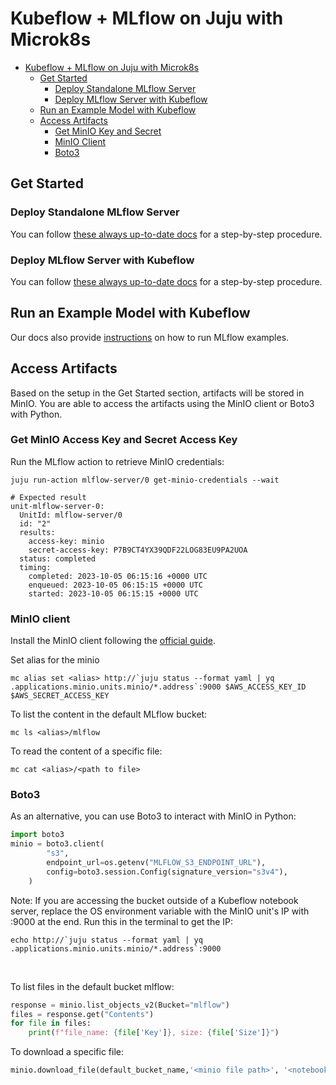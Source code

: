 # Kubeflow + MLflow on Juju with Microk8s

- [Kubeflow + MLflow on Juju with Microk8s](#kubeflow--mlflow-on-juju-with-microk8s)
  - [Get Started](#get-started)
    - [Deploy Standalone MLflow Server](#deploy-standalone-mlflow-server)
    - [Deploy MLflow Server with Kubeflow](#deploy-mlflow-server-with-kubeflow)
  - [Run an Example Model with Kubeflow](#run-an-example-model-with-kubeflow)
  - [Access Artifacts](#access-artifacts)
    - [Get MinIO Key and Secret](#get-minio-key-and-secret)
    - [MinIO Client](#minio-client)
    - [Boto3](#boto3)

## Get Started

### Deploy Standalone MLflow Server
You can follow [these always up-to-date docs](https://documentation.ubuntu.com/charmed-mlflow/en/latest/tutorial/mlflow/) for a step-by-step procedure.

### Deploy MLflow Server with Kubeflow
You can follow [these always up-to-date docs](https://documentation.ubuntu.com/charmed-mlflow/en/latest/tutorial/mlflow-kubeflow/) for a step-by-step procedure.

## Run an Example Model with Kubeflow
Our docs also provide [instructions](https://documentation.ubuntu.com/charmed-mlflow/en/latest/tutorial/mlflow-kubeflow/#run-mlflow-examples) on how to run MLflow examples.

## Access Artifacts
Based on the setup in the Get Started section, artifacts will be stored in MinIO. You are able to access the artifacts using the MinIO client or Boto3 with Python.

### Get MinIO Access Key and Secret Access Key
Run the MLflow action to retrieve MinIO credentials:
```shell
juju run-action mlflow-server/0 get-minio-credentials --wait

# Expected result
unit-mlflow-server-0:
  UnitId: mlflow-server/0
  id: "2"
  results:
    access-key: minio
    secret-access-key: P7B9CT4YX39QDF22LOG83EU9PA2UOA
  status: completed
  timing:
    completed: 2023-10-05 06:15:16 +0000 UTC
    enqueued: 2023-10-05 06:15:15 +0000 UTC
    started: 2023-10-05 06:15:15 +0000 UTC
```

### MinIO client

Install the MinIO client following the [official guide](https://docs.min.io/docs/minio-client-quickstart-guide.html).

Set alias for the minio
```
mc alias set <alias> http://`juju status --format yaml | yq .applications.minio.units.minio/*.address`:9000 $AWS_ACCESS_KEY_ID $AWS_SECRET_ACCESS_KEY
```

To list the content in the default MLflow bucket:
```
mc ls <alias>/mlflow
```

To read the content of a specific file:
```
mc cat <alias>/<path to file>
```

### Boto3
As an alternative, you can use Boto3 to interact with MinIO in Python:
```python
import boto3
minio = boto3.client(
        "s3",
        endpoint_url=os.getenv("MLFLOW_S3_ENDPOINT_URL"),
        config=boto3.session.Config(signature_version="s3v4"),
    )
```
Note: If you are accessing the bucket outside of a Kubeflow notebook server, replace the OS environment variable with the MinIO unit's IP with :9000 at the end. Run this in the terminal to get the IP:
```shell
echo http://`juju status --format yaml | yq .applications.minio.units.minio/*.address`:9000
```
<br>

To list files in the default bucket mlflow:
```python
response = minio.list_objects_v2(Bucket="mlflow")
files = response.get("Contents")
for file in files:
    print(f"file_name: {file['Key']}, size: {file['Size']}")
```

To download a specific file:
```python
minio.download_file(default_bucket_name,'<minio file path>', '<notebook server file path>')
```
